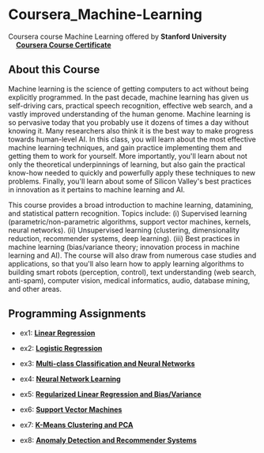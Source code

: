 # Coursera_Machine-Learning
Coursera course Machine Learning offered by **Stanford University**
&nbsp;&nbsp;&nbsp;&nbsp;[**Coursera Course Certificate**](https://www.coursera.org/account/accomplishments/verify/8JL2QEFF2ZSY)

## About this Course
Machine learning is the science of getting computers to act without being explicitly programmed. In the past decade, machine learning has given us self-driving cars, practical speech recognition, effective web search, and a vastly improved understanding of the human genome. Machine learning is so pervasive today that you probably use it dozens of times a day without knowing it. Many researchers also think it is the best way to make progress towards human-level AI. In this class, you will learn about the most effective machine learning techniques, and gain practice implementing them and getting them to work for yourself. More importantly, you'll learn about not only the theoretical underpinnings of learning, but also gain the practical know-how needed to quickly and powerfully apply these techniques to new problems. Finally, you'll learn about some of Silicon Valley's best practices in innovation as it pertains to machine learning and AI.

This course provides a broad introduction to machine learning, datamining, and statistical pattern recognition. Topics include: (i) Supervised learning (parametric/non-parametric algorithms, support vector machines, kernels, neural networks). (ii) Unsupervised learning (clustering, dimensionality reduction, recommender systems, deep learning). (iii) Best practices in machine learning (bias/variance theory; innovation process in machine learning and AI). The course will also draw from numerous case studies and applications, so that you'll also learn how to apply learning algorithms to building smart robots (perception, control), text understanding (web search, anti-spam), computer vision, medical informatics, audio, database mining, and other areas.

## Programming Assignments

* ex1: [**Linear Regression**](https://github.com/zhukaijun0629/Coursera_Machine-Learning/tree/main/machine-learning-ex/ex1)

* ex2: [**Logistic Regression**](https://github.com/zhukaijun0629/Coursera_Machine-Learning/tree/main/machine-learning-ex/ex2)

* ex3: [**Multi-class Classification and Neural Networks**](https://github.com/zhukaijun0629/Coursera_Machine-Learning/tree/main/machine-learning-ex/ex3)

* ex4: [**Neural Network Learning**](https://github.com/zhukaijun0629/Coursera_Machine-Learning/tree/main/machine-learning-ex/ex4)

* ex5: [**Regularized Linear Regression and Bias/Variance**](https://github.com/zhukaijun0629/Coursera_Machine-Learning/tree/main/machine-learning-ex/ex5)

* ex6: [**Support Vector Machines**](https://github.com/zhukaijun0629/Coursera_Machine-Learning/tree/main/machine-learning-ex/ex6)

* ex7: [**K-Means Clustering and PCA**](https://github.com/zhukaijun0629/Coursera_Machine-Learning/tree/main/machine-learning-ex/ex7)

* ex8: [**Anomaly Detection and Recommender Systems**](https://github.com/zhukaijun0629/Coursera_Machine-Learning/tree/main/machine-learning-ex/ex8)
